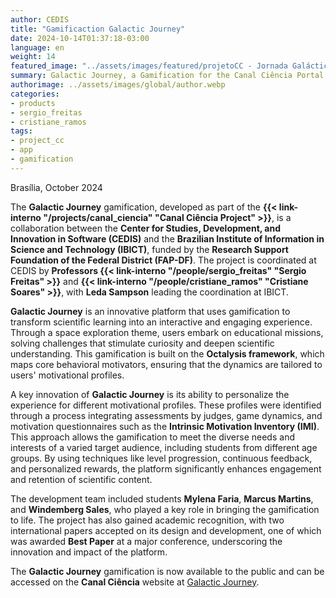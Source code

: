 ```yaml
---
author: CEDIS
title: "Gamificaction Galactic Journey"
date: 2024-10-14T01:37:18-03:00
language: en
weight: 14
featured_image: "../assets/images/featured/projetoCC - Jornada Galáctica.png"
summary: Galactic Journey, a Gamification for the Canal Ciência Portal.
authorimage: ../assets/images/global/author.webp
categories:
- products
- sergio_freitas
- cristiane_ramos
tags: 
- project_cc
- app
- gamification
---
```

Brasília, October 2024

The **Galactic Journey** gamification, developed as part of the **{{< link-interno "/projects/canal_ciencia" "Canal Ciência Project" >}}**, is a collaboration between the **Center for Studies, Development, and Innovation in Software (CEDIS)** and the **Brazilian Institute of Information in Science and Technology (IBICT)**, funded by the **Research Support Foundation of the Federal District (FAP-DF)**. The project is coordinated at CEDIS by **Professors {{< link-interno "/people/sergio_freitas" "Sergio Freitas" >}}** and **{{< link-interno "/people/cristiane_ramos" "Cristiane Soares" >}}**, with **Leda Sampson** leading the coordination at IBICT.

**Galactic Journey** is an innovative platform that uses gamification to transform scientific learning into an interactive and engaging experience. Through a space exploration theme, users embark on educational missions, solving challenges that stimulate curiosity and deepen scientific understanding. This gamification is built on the **Octalysis framework**, which maps core behavioral motivators, ensuring that the dynamics are tailored to users' motivational profiles.

A key innovation of **Galactic Journey** is its ability to personalize the experience for different motivational profiles. These profiles were identified through a process integrating assessments by judges, game dynamics, and motivation questionnaires such as the **Intrinsic Motivation Inventory (IMI)**. This approach allows the gamification to meet the diverse needs and interests of a varied target audience, including students from different age groups. By using techniques like level progression, continuous feedback, and personalized rewards, the platform significantly enhances engagement and retention of scientific content.

The development team included students **Mylena Faria**, **Marcus Martins**, and **Windemberg Sales**, who played a key role in bringing the gamification to life. The project has also gained academic recognition, with two international papers accepted on its design and development, one of which was awarded **Best Paper** at a major conference, underscoring the innovation and impact of the platform.

The **Galactic Journey** gamification is now available to the public and can be accessed on the **Canal Ciência** website at [Galactic Journey](https://canalciencia.ibict.br/jornada-galactica/).